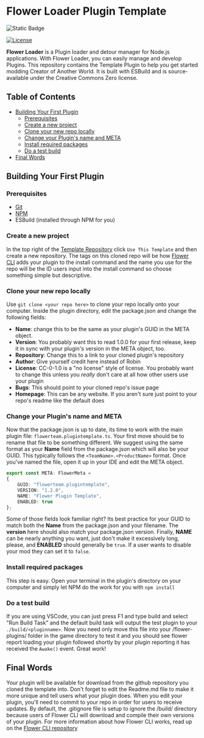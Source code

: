 <h1>Flower Loader Plugin Template</h1>

![Static Badge](https://img.shields.io/badge/Language-Typescript_ESM-blue?style=for-the-badge&logo=typescript)

[![License](https://img.shields.io/badge/License-Creative_Commons_0-yellowgreen?style=for-the-badge&logo=creativecommons)](https://creativecommons.org/public-domain/cc0/)

**Flower Loader** is a Plugin loader and detour manager for Node.js applications. With Flower Loader, you can easily manage and develop Plugins. This repository contains the Template Plugin to help you get started modding Creator of Another World. It is built with ESBuild and is source-available under the Creative Commons Zero license.

<h2> Table of Contents </h2>

- [Building Your First Plugin](#building-your-first-plugin)
  - [Prerequisites](#prerequisites)
  - [Create a new project](#create-a-new-project)
  - [Clone your new repo locally](#clone-your-new-repo-locally)
  - [Change your Plugin's name and META](#change-your-plugins-name-and-meta)
  - [Install required packages](#install-required-packages)
  - [Do a test build](#do-a-test-build)
- [Final Words](#final-words)


## Building Your First Plugin

### Prerequisites
- [Git](https://git-scm.com/downloads)
- [NPM](https://nodejs.org/en/download/package-manager)
- ESBuild (installed through NPM for you)

### Create a new project
In the top right of the [Template Repository](https://github.com/flowerLoader/plugintemplate) click `Use This Template` and then create a new repository. The tags on this cloned repo will be how [Flower CLI](https://github.com/flowerLoader/tool) adds your plugin to the install command and the name you use for the repo will be the ID users input into the install command so choose something simple but descriptive.

### Clone your new repo locally
Use `git clone <your repo here>` to clone your repo locally onto your computer. Inside the plugin directory, edit the package.json and change the following fields:
- **Name**: change this to be the same as your plugin's GUID in the META object.
- **Version**: You probably want this to read 1.0.0 for your first release, keep it in sync with your plugin's version in the META object, too.
- **Repository**: Change this to a link to your cloned plugin's repository
- **Author**: Give yourself credit here instead of Robin
- **License**: CC-0-1.0 is a "no license" style of license. You probably want to change this unless you _really_ don't care at all how other users use your plugin
- **Bugs**: This should point to your cloned repo's issue page
- **Homepage**: This can be any website. If you aren't sure just point to your repo's readme like the default does

### Change your Plugin's name and META
Now that the package.json is up to date, its time to work with the main plugin file: `flowerteam.plugintemplate.ts`. Your first move should be to rename that file to be something different. We suggest using the same format as your **Name** field from the package.json which will also be your GUID. This typically follows the `<TeamName>.<ProductName>` format. Once you've named the file, open it up in your IDE and edit the META object.

```ts
export const META: FlowerMeta =
{
    GUID: "flowerteam.plugintemplate",
    VERSION: "1.2.0",
    NAME: "Flower Plugin Template",
    ENABLED: true
};
```

Some of those fields look familiar right? Its best practice for your GUID to match both the **Name** from the package.json and your filename. The **version** here should also match your package.json version. Finally, **NAME** can be nearly anything you want, just don't make it excessively long, please, and **ENABLED** should generally be `true`. If a user wants to disable your mod they can set it to `false`. 

### Install required packages
This step is easy. Open your terminal in the plugin's directory on your computer and simply let NPM do the work for you with `npm install`

### Do a test build
If you are using VSCode, you can just press F1 and type build and select "Run Build Task" and the default build task will output the test plugin to your `./build/<pluginname>`. Now you need only move this file into your /flower-plugins/ folder in the game directory to test it and you should see flower report loading your plugin followed shortly by your plugin reporting it has received the `Awake()` event. Great work!

## Final Words
Your plugin will be available for download from the github repository you cloned the template into. Don't forget to edit the Readme.md file to make it more unique and tell users what your plugin does. When you edit your plugin, you'll need to commit to your repo in order for users to receive updates. By default, the .gitignore file is setup to ignore the /build/ directory because users of Flower CLI will download and compile their own versions of your plugin. For more information about how Flower CLI works, read up on the [Flower CLI repository](https://github.com/flowerLoader/tool)